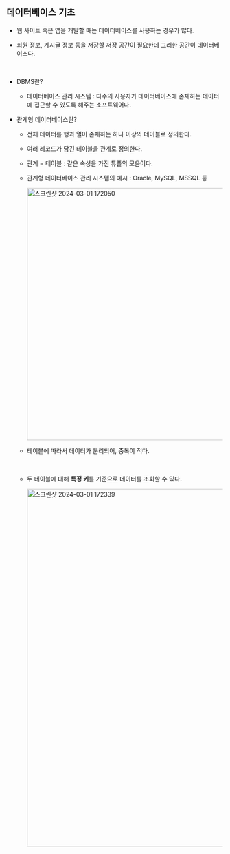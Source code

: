 ## 데이터베이스 기초

- 웹 사이트 혹은 앱을 개발할 때는 데이터베이스를 사용하는 경우가 많다.

- 회원 정보, 게시글 정보 등을 저장할 저장 공간이 필요한데 그러한 공간이 데이터베이스다.

<br />

- DBMS란?

  - 데이터베이스 관리 시스템 : 다수의 사용자가 데이터베이스에 존재하는 데이터에 접근할 수 있도록 해주는 소프트웨어다.

- 관계형 데이터베이스란?

  - 전체 데이터를 행과 열이 존재하는 하나 이상의 테이블로 정의한다.

  - 여러 레코드가 담긴 테이블을 관계로 정의한다.

  - 관계 = 테이블 : 같은 속성을 가진 튜플의 모음이다.

  - 관계형 데이터베이스 관리 시스템의 예시 : Oracle, MySQL, MSSQL 등

    <img width="586" alt="스크린샷 2024-03-01 172050" src="https://github.com/yookeunbyul/cs-study/assets/91243651/5cfc812c-c196-4874-8bd4-1faa44f3b91e">

  - 테이블에 따라서 데이터가 분리되어, 중복이 적다.

    <br />

  - 두 테이블에 대해 **특정 키**를 기준으로 데이터를 조회할 수 있다.

    <img width="831" alt="스크린샷 2024-03-01 172339" src="https://github.com/yookeunbyul/cs-study/assets/91243651/b28c9dc1-0de7-414a-a2c8-5e2e75e24444">
